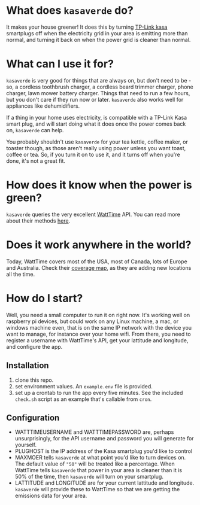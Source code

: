 # What does `kasaverde` do?

It makes your house greener! It does this by turning [TP-Link kasa](https://www.kasasmart.com/us/products/smart-plugs) smartplugs off when the electricity grid in your area is emitting more than normal, and turning it back on when the power grid is cleaner than normal. 

# What can I use it for?

`kasaverde` is very good for things that are always on, but don't need to be - so, a cordless toothbrush charger, a cordless beard trimmer charger, phone charger, lawn mower battery charger. Things that need to run a few hours, but you don't care if they run now or later.  `kasaverde` also works well for appliances like dehumidifiers.

If a thing in your home uses electricity, is compatible with a TP-Link Kasa smart plug, and will start doing what it does once the power comes back on, `kasaverde` can help. 

You probably shouldn't use `kasaverde` for your tea kettle, coffee maker, or toaster though, as those aren't really using power unless you want toast, coffee or tea. So, if you turn it on to use it, and it turns off when you're done, it's not a great fit.

# How does it know when the power is green?

`kasaverde` queries the very excellent [WattTime](https://www.watttime.org) API. You can read more about their methods [here](https://www.watttime.org/marginal-emissions-methodology/).

# Does it work anywhere in the world?

Today, WattTime covers most of the USA, most of Canada, lots of Europe and Australia. Check their [coverage map](https://www.watttime.org/explorer), as they are adding new locations all the time.

# How do I start?

Well, you need a small computer to run it on right now. It's working well on raspberry pi devices, but could work on any Linux machine, a mac, or windows machine even, that is on the same IP network with the device you want to manage, for instance over your home wifi. From there, you need to register a username with WattTime's API, get your lattitude and longitude, and configure the app.

## Installation

1. clone this repo.
1. set environment values. An `example.env` file is provided.
1. set up a crontab to run the app every five minutes. See the included `check.sh` script as an example that's callable from `cron`.

## Configuration

 - WATTTIMEUSERNAME and WATTTIMEPASSWORD are, perhaps unsurprisingly, for the API username and password you will generate for yourself. 
 - PLUGHOST is the IP address of the Kasa smartplug you'd like to control
 - MAXMOER tells `kasaverde` at what point you'd like to turn devices on. The default value of `"50"` will be treated like a percentage. When WattTime tells `kasaverde` that power in your area is cleaner than it is 50% of the time, then `kasaverde` will turn on your smartplug.
 - LATTITUDE and LONGITUDE are for your current lattitude and longitude. `kasaverde` will provide these to WattTime so that we are getting the emissions data for your area.

